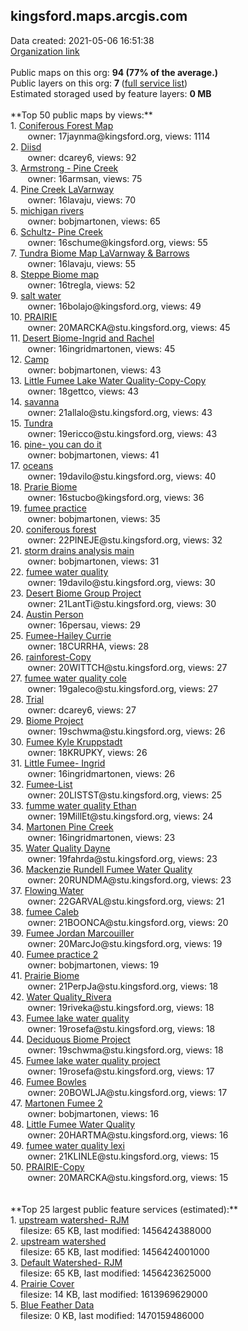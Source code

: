 <h2>kingsford.maps.arcgis.com</h2> Data created: 2021-05-06 16:51:38 <br /><a target='new' href='https://kingsford.maps.arcgis.com'>Organization link</a><br /><br />Public maps on this org: <b>94 (77% of the average.)</b><br />Public layers on this org: <b>7 </b>(<a target='new' href='https://services.arcgis.com/hI0MtVmXqlPyjgWI/ArcGIS/rest/services'>full service list</a>)<br />Estimated storaged used by feature layers: <b>0 MB</b><br /><br />**Top 50 public maps by views:**<br />  1. <a target='new' href='https://www.arcgis.com/home/item.html?id=5ad097027f974bd9a08310bef6db2b09'>Coniferous Forest Map</a> <br />  &nbsp;&nbsp;&nbsp;&nbsp; &nbsp;&nbsp;owner: 17jaynma@kingsford.org, views: 1114<br />  2. <a target='new' href='https://www.arcgis.com/home/item.html?id=d471b6d18eb44e86b85a7072170869f2'>Diisd</a> <br />  &nbsp;&nbsp;&nbsp;&nbsp; &nbsp;&nbsp;owner: dcarey6, views: 92<br />  3. <a target='new' href='https://www.arcgis.com/home/item.html?id=48851d3a2c00455aa9d3d3d18c2814d4'>Armstrong - Pine Creek</a> <br />  &nbsp;&nbsp;&nbsp;&nbsp; &nbsp;&nbsp;owner: 16armsan, views: 75<br />  4. <a target='new' href='https://www.arcgis.com/home/item.html?id=6b6fe7a6b6c64f018689e83b30f07c8f'>Pine Creek LaVarnway</a> <br />  &nbsp;&nbsp;&nbsp;&nbsp; &nbsp;&nbsp;owner: 16lavaju, views: 70<br />  5. <a target='new' href='https://www.arcgis.com/home/item.html?id=7578d3b76f4e4cc98b2f015c68151b20'>michigan rivers</a> <br />  &nbsp;&nbsp;&nbsp;&nbsp; &nbsp;&nbsp;owner: bobjmartonen, views: 65<br />  6. <a target='new' href='https://www.arcgis.com/home/item.html?id=8581683d7bd243c2a63f8eb7ca123c8d'>Schultz- Pine Creek</a> <br />  &nbsp;&nbsp;&nbsp;&nbsp; &nbsp;&nbsp;owner: 16schume@kingsford.org, views: 55<br />  7. <a target='new' href='https://www.arcgis.com/home/item.html?id=392ac284d9324573993b0aaf13e6dc93'>Tundra Biome Map LaVarnway & Barrows</a> <br />  &nbsp;&nbsp;&nbsp;&nbsp; &nbsp;&nbsp;owner: 16lavaju, views: 55<br />  8. <a target='new' href='https://www.arcgis.com/home/item.html?id=ddce6fc7365d4b7e8e413ae2a098048b'>Steppe Biome map</a> <br />  &nbsp;&nbsp;&nbsp;&nbsp; &nbsp;&nbsp;owner: 16tregla, views: 52<br />  9. <a target='new' href='https://www.arcgis.com/home/item.html?id=45c44f68dd4949ff926aa508aa6b6c78'>salt water</a> <br />  &nbsp;&nbsp;&nbsp;&nbsp; &nbsp;&nbsp;owner: 16bolajo@kingsford.org, views: 49<br />  10. <a target='new' href='https://www.arcgis.com/home/item.html?id=61a8cb90631f4bf1952fe962e95fe9d9'>PRAIRIE</a> <br />  &nbsp;&nbsp;&nbsp;&nbsp; &nbsp;&nbsp;owner: 20MARCKA@stu.kingsford.org, views: 45<br />  11. <a target='new' href='https://www.arcgis.com/home/item.html?id=8f9890b173c9436d9d65965a49e77b2e'>Desert Biome-Ingrid and Rachel</a> <br />  &nbsp;&nbsp;&nbsp;&nbsp; &nbsp;&nbsp;owner: 16ingridmartonen, views: 45<br />  12. <a target='new' href='https://www.arcgis.com/home/item.html?id=b90e67b6d32448dea1160f33cf1062b4'>Camp</a> <br />  &nbsp;&nbsp;&nbsp;&nbsp; &nbsp;&nbsp;owner: bobjmartonen, views: 43<br />  13. <a target='new' href='https://www.arcgis.com/home/item.html?id=93a420e22f7d48b5bd69f2da4d4d6fd7'>Little Fumee Lake Water Quality-Copy-Copy</a> <br />  &nbsp;&nbsp;&nbsp;&nbsp; &nbsp;&nbsp;owner: 18gettco, views: 43<br />  14. <a target='new' href='https://www.arcgis.com/home/item.html?id=ff9a88d3a4d24cfe9afb13bf51c48cb6'>savanna</a> <br />  &nbsp;&nbsp;&nbsp;&nbsp; &nbsp;&nbsp;owner: 21allalo@stu.kingsford.org, views: 43<br />  15. <a target='new' href='https://www.arcgis.com/home/item.html?id=cb348031bb4a4cd1a541ee03dde99c9b'>Tundra</a> <br />  &nbsp;&nbsp;&nbsp;&nbsp; &nbsp;&nbsp;owner: 19ericco@stu.kingsford.org, views: 43<br />  16. <a target='new' href='https://www.arcgis.com/home/item.html?id=9b47858a72b24f428f3850ff2793fc4e'>pine- you can do it</a> <br />  &nbsp;&nbsp;&nbsp;&nbsp; &nbsp;&nbsp;owner: bobjmartonen, views: 41<br />  17. <a target='new' href='https://www.arcgis.com/home/item.html?id=273fdf16e350421caab822f043349bfa'>oceans</a> <br />  &nbsp;&nbsp;&nbsp;&nbsp; &nbsp;&nbsp;owner: 19davilo@stu.kingsford.org, views: 40<br />  18. <a target='new' href='https://www.arcgis.com/home/item.html?id=69cbb3d6fadc403c86757b06e71d01bf'>Prarie Biome</a> <br />  &nbsp;&nbsp;&nbsp;&nbsp; &nbsp;&nbsp;owner: 16stucbo@kingsford.org, views: 36<br />  19. <a target='new' href='https://www.arcgis.com/home/item.html?id=1df303b89fd04ce0a1431cb50eb651bf'>fumee practice</a> <br />  &nbsp;&nbsp;&nbsp;&nbsp; &nbsp;&nbsp;owner: bobjmartonen, views: 35<br />  20. <a target='new' href='https://www.arcgis.com/home/item.html?id=ce19340e82374402aec1b88bc6910a78'>coniferous forest</a> <br />  &nbsp;&nbsp;&nbsp;&nbsp; &nbsp;&nbsp;owner: 22PINEJE@stu.kingsford.org, views: 32<br />  21. <a target='new' href='https://www.arcgis.com/home/item.html?id=bf5eb6dc4f764548b4e8b54bffa4f166'>storm drains analysis main</a> <br />  &nbsp;&nbsp;&nbsp;&nbsp; &nbsp;&nbsp;owner: bobjmartonen, views: 31<br />  22. <a target='new' href='https://www.arcgis.com/home/item.html?id=e5f1cfefa65c460aa426fd156ebc3be2'>fumee water quality</a> <br />  &nbsp;&nbsp;&nbsp;&nbsp; &nbsp;&nbsp;owner: 19davilo@stu.kingsford.org, views: 30<br />  23. <a target='new' href='https://www.arcgis.com/home/item.html?id=3d6cafe4ee4f4c4bafeb43a40aba5bef'>Desert Biome Group Project</a> <br />  &nbsp;&nbsp;&nbsp;&nbsp; &nbsp;&nbsp;owner: 21LantTi@stu.kingsford.org, views: 30<br />  24. <a target='new' href='https://www.arcgis.com/home/item.html?id=549e3ff371464414b1cdd5aba23cc07a'>Austin Person</a> <br />  &nbsp;&nbsp;&nbsp;&nbsp; &nbsp;&nbsp;owner: 16persau, views: 29<br />  25. <a target='new' href='https://www.arcgis.com/home/item.html?id=94e52e824d374b3a83f87abe731df65e'>Fumee-Hailey Currie</a> <br />  &nbsp;&nbsp;&nbsp;&nbsp; &nbsp;&nbsp;owner: 18CURRHA, views: 28<br />  26. <a target='new' href='https://www.arcgis.com/home/item.html?id=2f0eaa4397d74f69996a32736a8823e3'>rainforest-Copy</a> <br />  &nbsp;&nbsp;&nbsp;&nbsp; &nbsp;&nbsp;owner: 20WITTCH@stu.kingsford.org, views: 27<br />  27. <a target='new' href='https://www.arcgis.com/home/item.html?id=dcfd4eeafe984e79a52a96b15a10eccf'>fumee water quality cole</a> <br />  &nbsp;&nbsp;&nbsp;&nbsp; &nbsp;&nbsp;owner: 19galeco@stu.kingsford.org, views: 27<br />  28. <a target='new' href='https://www.arcgis.com/home/item.html?id=494a68c468b34950bc08194697706a9d'>Trial</a> <br />  &nbsp;&nbsp;&nbsp;&nbsp; &nbsp;&nbsp;owner: dcarey6, views: 27<br />  29. <a target='new' href='https://www.arcgis.com/home/item.html?id=a3fa318864b446648f8affd9c51810e3'>Biome Project</a> <br />  &nbsp;&nbsp;&nbsp;&nbsp; &nbsp;&nbsp;owner: 19schwma@stu.kingsford.org, views: 26<br />  30. <a target='new' href='https://www.arcgis.com/home/item.html?id=ab0640de2d7d4ab3a30e87be1d633b5c'>Fumee Kyle Kruppstadt</a> <br />  &nbsp;&nbsp;&nbsp;&nbsp; &nbsp;&nbsp;owner: 18KRUPKY, views: 26<br />  31. <a target='new' href='https://www.arcgis.com/home/item.html?id=f80487ca00494c57bab93db3b997dba1'>Little Fumee- Ingrid</a> <br />  &nbsp;&nbsp;&nbsp;&nbsp; &nbsp;&nbsp;owner: 16ingridmartonen, views: 26<br />  32. <a target='new' href='https://www.arcgis.com/home/item.html?id=ce145c679a6845faa47f449df1a69e5f'>Fumee-List</a> <br />  &nbsp;&nbsp;&nbsp;&nbsp; &nbsp;&nbsp;owner: 20LISTST@stu.kingsford.org, views: 25<br />  33. <a target='new' href='https://www.arcgis.com/home/item.html?id=4b586b9cab8f4a71b42eba99ba6ca341'>fumme water quality Ethan</a> <br />  &nbsp;&nbsp;&nbsp;&nbsp; &nbsp;&nbsp;owner: 19MillEt@stu.kingsford.org, views: 24<br />  34. <a target='new' href='https://www.arcgis.com/home/item.html?id=191ab49a11c94e1ebed9e3896beb007c'>Martonen Pine Creek</a> <br />  &nbsp;&nbsp;&nbsp;&nbsp; &nbsp;&nbsp;owner: 16ingridmartonen, views: 23<br />  35. <a target='new' href='https://www.arcgis.com/home/item.html?id=2166df6924cf47239f7c3455adb53ad3'>Water Quality Dayne</a> <br />  &nbsp;&nbsp;&nbsp;&nbsp; &nbsp;&nbsp;owner: 19fahrda@stu.kingsford.org, views: 23<br />  36. <a target='new' href='https://www.arcgis.com/home/item.html?id=dc6d6dea40e64d95a6c021506577167c'>Mackenzie Rundell Fumee Water Quality</a> <br />  &nbsp;&nbsp;&nbsp;&nbsp; &nbsp;&nbsp;owner: 20RUNDMA@stu.kingsford.org, views: 23<br />  37. <a target='new' href='https://www.arcgis.com/home/item.html?id=a3645b6d4465455c907dd281681bcdff'>Flowing Water</a> <br />  &nbsp;&nbsp;&nbsp;&nbsp; &nbsp;&nbsp;owner: 22GARVAL@stu.kingsford.org, views: 21<br />  38. <a target='new' href='https://www.arcgis.com/home/item.html?id=261e932ef909477d836c9a06511e2c86'>fumee Caleb</a> <br />  &nbsp;&nbsp;&nbsp;&nbsp; &nbsp;&nbsp;owner: 21BOONCA@stu.kingsford.org, views: 20<br />  39. <a target='new' href='https://www.arcgis.com/home/item.html?id=5e701fca99cb41faa0995b458b97d7d2'>Fumee Jordan Marcouiller</a> <br />  &nbsp;&nbsp;&nbsp;&nbsp; &nbsp;&nbsp;owner: 20MarcJo@stu.kingsford.org, views: 19<br />  40. <a target='new' href='https://www.arcgis.com/home/item.html?id=7ee13c29ff0f4c659d8c67c4c1e17d2e'>Fumee practice 2</a> <br />  &nbsp;&nbsp;&nbsp;&nbsp; &nbsp;&nbsp;owner: bobjmartonen, views: 19<br />  41. <a target='new' href='https://www.arcgis.com/home/item.html?id=b404de83f2364b26bd45593b28fe62cd'>Prairie Biome</a> <br />  &nbsp;&nbsp;&nbsp;&nbsp; &nbsp;&nbsp;owner: 21PerpJa@stu.kingsford.org, views: 18<br />  42. <a target='new' href='https://www.arcgis.com/home/item.html?id=460cce0f99da4c1ea8a3a029faa6700b'>Water Quality_Rivera</a> <br />  &nbsp;&nbsp;&nbsp;&nbsp; &nbsp;&nbsp;owner: 19riveka@stu.kingsford.org, views: 18<br />  43. <a target='new' href='https://www.arcgis.com/home/item.html?id=13df91f4bd144033b6c85abdd8bf74d6'>Fumee lake water quality</a> <br />  &nbsp;&nbsp;&nbsp;&nbsp; &nbsp;&nbsp;owner: 19rosefa@stu.kingsford.org, views: 18<br />  44. <a target='new' href='https://www.arcgis.com/home/item.html?id=368bf453f6cd4443bed092626b8efd4f'>Deciduous Biome Project</a> <br />  &nbsp;&nbsp;&nbsp;&nbsp; &nbsp;&nbsp;owner: 19schwma@stu.kingsford.org, views: 18<br />  45. <a target='new' href='https://www.arcgis.com/home/item.html?id=3e8d22198c2c46f89de42a42769eb9b4'>Fumee lake water quality project</a> <br />  &nbsp;&nbsp;&nbsp;&nbsp; &nbsp;&nbsp;owner: 19rosefa@stu.kingsford.org, views: 17<br />  46. <a target='new' href='https://www.arcgis.com/home/item.html?id=d0b2a5fc021a4cf0b89e0204c837d9b3'>Fumee Bowles</a> <br />  &nbsp;&nbsp;&nbsp;&nbsp; &nbsp;&nbsp;owner: 20BOWLJA@stu.kingsford.org, views: 17<br />  47. <a target='new' href='https://www.arcgis.com/home/item.html?id=1568f497e63d49b7b926d08251d54a38'>Martonen Fumee 2</a> <br />  &nbsp;&nbsp;&nbsp;&nbsp; &nbsp;&nbsp;owner: bobjmartonen, views: 16<br />  48. <a target='new' href='https://www.arcgis.com/home/item.html?id=452147fd88044e69a20ecb93ba960c74'>Little Fumee Water Quality</a> <br />  &nbsp;&nbsp;&nbsp;&nbsp; &nbsp;&nbsp;owner: 20HARTMA@stu.kingsford.org, views: 16<br />  49. <a target='new' href='https://www.arcgis.com/home/item.html?id=f6b987705af24ff5a9b9ffe3c6266649'>fumee water quality lexi</a> <br />  &nbsp;&nbsp;&nbsp;&nbsp; &nbsp;&nbsp;owner: 21KLINLE@stu.kingsford.org, views: 15<br />  50. <a target='new' href='https://www.arcgis.com/home/item.html?id=922bcfc49f0248b09b2a84b1afc50c73'>PRAIRIE-Copy</a> <br />  &nbsp;&nbsp;&nbsp;&nbsp; &nbsp;&nbsp;owner: 20MARCKA@stu.kingsford.org, views: 15<br /><br /><br />**Top 25 largest public feature services (estimated):**<br /> 1. <a target='new' href='https://www.arcgis.com/home/item.html?id=6ad703917feb4944b0305742135ec160'>upstream watershed- RJM</a><br /> &nbsp;&nbsp;&nbsp;&nbsp;filesize: 65 KB, last modified: 1456424388000<br /> 2. <a target='new' href='https://www.arcgis.com/home/item.html?id=3f58d97a82294fc58870d638efd7dcb4'>upstream watershed</a><br /> &nbsp;&nbsp;&nbsp;&nbsp;filesize: 65 KB, last modified: 1456424001000<br /> 3. <a target='new' href='https://www.arcgis.com/home/item.html?id=e519af03862f49228482dd3793b6a5c4'>Default Watershed- RJM</a><br /> &nbsp;&nbsp;&nbsp;&nbsp;filesize: 65 KB, last modified: 1456423625000<br /> 4. <a target='new' href='https://www.arcgis.com/home/item.html?id=0dd7692156984eafbfde0cdd5d4f660e'>Prairie Cover</a><br /> &nbsp;&nbsp;&nbsp;&nbsp;filesize: 14 KB, last modified: 1613969629000<br /> 5. <a target='new' href='https://www.arcgis.com/home/item.html?id=3dae87b571ca40daae539b1c78ac2428'>Blue Feather Data</a><br /> &nbsp;&nbsp;&nbsp;&nbsp;filesize: 0 KB, last modified: 1470159486000<br />